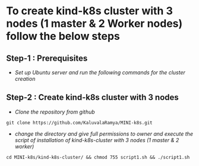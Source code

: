 <!-- Headings -->
# To create kind-k8s cluster with 3 nodes (1 master & 2 Worker nodes) follow the below steps
## Step-1 : Prerequisites
* *Set up Ubuntu server and run the following commands for the cluster creation*
## Step-2 : Create kind-k8s cluster with 3 nodes
<!-- Blockquote -->
<!-- italics -->
* *Clone the repository from github*
```
git clone https://github.com/KaluvalaRamya/MINI-k8s.git
```
* *change the directory and give full permissions to owner and execute the script of installation of kind-k8s-cluster with 3 nodes (1 master & 2 worker)*
```
cd MINI-k8s/kind-k8s-cluster/ && chmod 755 script1.sh && ./script1.sh
```
